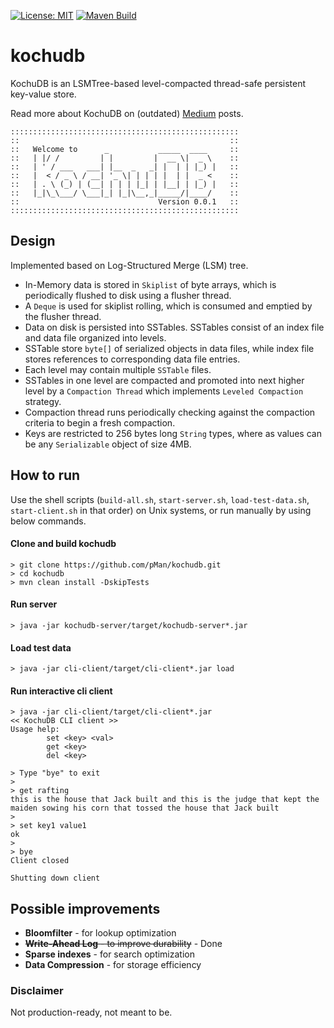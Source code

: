 [![License: MIT](https://img.shields.io/badge/License-MIT-yellow.svg)](https://opensource.org/licenses/MIT)
[![Maven Build](https://github.com/pMan/kochudb/actions/workflows/build.yml/badge.svg?branch=main)](https://github.com/pMan/kochudb/actions/workflows/build.yml)

# kochudb
KochuDB is an LSMTree-based level-compacted thread-safe persistent key-value store.

Read more about KochuDB on (outdated) [Medium](https://medium.com/@pracho/building-an-lsm-tree-based-data-store-in-java-part-1-d46adab464ab) posts.

```
:::::::::::::::::::::::::::::::::::::::::::::::::::
::                                               ::
::   Welcome to      _           _____  ____     ::
::   | |/ /         | |         |  __ \|  _ \    ::
::   | ' / ___   ___| |__  _   _| |  | | |_) |   ::
::   |  < / _ \ / __| '_ \| | | | |  | |  _ <    ::
::   | . \ (_) | (__| | | | |_| | |__| | |_) |   ::
::   |_|\_\___/ \___|_| |_|\__,_|_____/|____/    ::
::                               Version 0.0.1   ::
:::::::::::::::::::::::::::::::::::::::::::::::::::
```

## Design
Implemented based on Log-Structured Merge (LSM) tree.

- In-Memory data is stored in `Skiplist` of byte arrays, which is periodically flushed to disk using a flusher thread.
- A `Deque` is used for skiplist rolling, which is consumed and emptied by the flusher thread.
- Data on disk is persisted into SSTables. SSTables consist of an index file and data file organized into levels.
- SSTable store `byte[]` of serialized objects in data files, while index file stores references to corresponding data file entries.
- Each level may contain multiple `SSTable` files.
- SSTables in one level are compacted and promoted into next higher level by a `Compaction Thread` which implements `Leveled Compaction` strategy.
- Compaction thread runs periodically checking against the compaction criteria to begin a fresh compaction.
- Keys are restricted to 256 bytes long `String` types, where as values can be any `Serializable` object of size 4MB.

## How to run
Use the shell scripts (`build-all.sh`, `start-server.sh`, `load-test-data.sh`, `start-client.sh` in that order) on Unix systems, or run manually by using below commands.
#### Clone and build kochudb
```
> git clone https://github.com/pMan/kochudb.git
> cd kochudb
> mvn clean install -DskipTests
```
#### Run server
```
> java -jar kochudb-server/target/kochudb-server*.jar
```


#### Load test data
```
> java -jar cli-client/target/cli-client*.jar load
```

#### Run interactive cli client
```
> java -jar cli-client/target/cli-client*.jar
<< KochuDB CLI client >>
Usage help:
        set <key> <val>
        get <key>
        del <key>

> Type "bye" to exit
>
> get rafting
this is the house that Jack built and this is the judge that kept the maiden sowing his corn that tossed the house that Jack built
>
> set key1 value1
ok
>
> bye
Client closed

Shutting down client
```
## Possible improvements
* __Bloomfilter__ - for lookup optimization
* ~~__Write-Ahead Log__ - to improve durability~~ - Done
* __Sparse indexes__ - for search optimization
* __Data Compression__ - for storage efficiency

### Disclaimer
Not production-ready, not meant to be.
